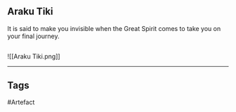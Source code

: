 ## Araku Tiki
It is said to make you invisible when the Great
Spirit comes to take you on your final journey.
## 
![[Araku Tiki.png]]

---
## Tags
#Artefact